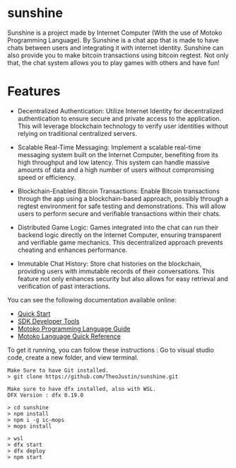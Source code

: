 # sunshine

Sunshine is a project made by Internet Computer (With the use of Motoko Programming Language). By Sunshine is a chat app that is made to have chats between users and integrating it with internet identity. Sunshine can also provide you to make bitcoin transactions using bitcoin regtest. Not only that, the chat system allows you to play games with others and have fun!

# Features
- Decentralized Authentication: Utilize Internet Identity for decentralized authentication to ensure secure and private access to the application. This will leverage blockchain technology to verify user identities without relying on traditional centralized servers.

- Scalable Real-Time Messaging: Implement a scalable real-time messaging system built on the Internet Computer, benefiting from its high throughput and low latency. This system can handle massive amounts of data and a high number of users without compromising speed or efficiency.

- Blockchain-Enabled Bitcoin Transactions: Enable Bitcoin transactions through the app using a blockchain-based approach, possibly through a regtest environment for safe testing and demonstrations. This will allow users to perform secure and verifiable transactions within their chats.

- Distributed Game Logic: Games integrated into the chat can run their backend logic directly on the Internet Computer, ensuring transparent and verifiable game mechanics. This decentralized approach prevents cheating and enhances performance.

- Immutable Chat History: Store chat histories on the blockchain, providing users with immutable records of their conversations. This feature not only enhances security but also allows for easy retrieval and verification of past interactions.

You can see the following documentation available online:

- [Quick Start](https://internetcomputer.org/docs/current/developer-docs/setup/deploy-locally)
- [SDK Developer Tools](https://internetcomputer.org/docs/current/developer-docs/setup/install)
- [Motoko Programming Language Guide](https://internetcomputer.org/docs/current/motoko/main/motoko)
- [Motoko Language Quick Reference](https://internetcomputer.org/docs/current/motoko/main/language-manual)

To get it running, you can follow these instructions :
Go to visual studio code, create a new folder, and view terminal.

```
Make Sure to have Git installed.
> git clone https://github.com/TheoJustin/sunshine.git

Make sure to have dfx installed, also with WSL.
DFX Version : dfx 0.19.0

> cd sunshine
> npm install
> npm i -g ic-mops
> mops install

> wsl
> dfx start
> dfx deploy
> npm start
```